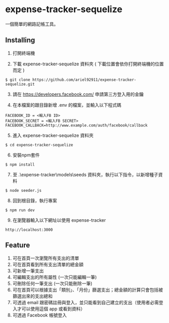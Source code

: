 # expense-tracker-sequelize
一個簡單的網路記帳工具。


## Installing
1. 打開終端機


2. 下載 expense-tracker-sequelize 資料夾 ( 下載位置會依你打開終端機的位置而定 )

```
$ git clone https://github.com/ariel92911/expense-tracker-sequelize.git
```

3. 請在 https://developers.facebook.com/ 申請第三方登入用的金鑰

4. 在本檔案的跟目錄新增 .env 的檔案，並輸入以下程式碼
```
FACEBOOK_ID = <輸入FB ID>
FACEBOOK_SECRET = <輸入FB SECRET>
FACEBOOK_CALLBACK=http://www.example.com/auth/facebook/callback 
```

5. 進入 expense-tracker-sequelize 資料夾
```
$ cd expense-tracker-sequelize
```

6. 安裝npm套件
```
$ npm install
```

7. 至 .\expense-tracker\models\seeds 資料夾，執行以下指令，以新增種子資料
```
$ node seeder.js
```

8. 回到根目錄，執行專案
```
$ npm run dev
```

9. 在瀏覽器輸入以下網址以使用 expense-tracker
```
http://localhost:3000
```



## Feature
1) 可在首頁一次瀏覽所有支出的清單
2) 可在首頁看到所有支出清單的總金額
3) 可新增一筆支出
4) 可編輯支出的所有屬性 (一次只能編輯一筆)
5) 可刪除任何一筆支出 (一次只能刪除一筆)
6) 可在首頁可以根據支出「類別」、「月份」篩選支出；總金額的計算只會包括被篩選出來的支出總和
7) 可透過 email 跟密碼註冊與登入，並只能看到自己建立的支出（使用者必需登入才可以使用這個 app 或看到資料）
8) 可透過 Facebook 帳號登入
